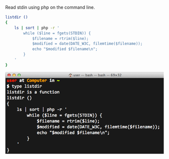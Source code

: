 Read stdin using php on the command line. 
```sh
listdir ()
{
    ls | sort | php -r '
        while ($line = fgets(STDIN)) {
            $filename = rtrim($line);
            $modified = date(DATE_W3C, filemtime($filename));
            echo "$modified $filename\n";
        }
    '
}
```
<img alt="" src="/img/uploads/2014-06/bash-stdin-php-command-line.png" />